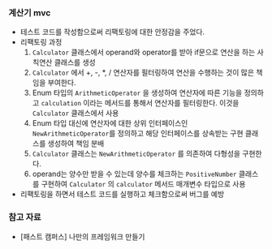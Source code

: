 ### 계산기 mvc

- 테스트 코드를 작성함으로써 리팩토링에 대한 안정감을 주었다.
- 리팩토링 과정
    1. `Calculator` 클래스에서 operand와 operator를 받아 if문으로 연산을 하는 사칙연산 클래스를 생성
    2. `Calculator` 에서 +, -, *, / 연산자를 필터링하여 연산을 수행하는 것이 많은 책임을 부여한다.
    3. Enum 타입의 `ArithmeticOperator` 을 생성하여 연산자에 따른 기능을 정의하고 `calculation` 이라는 메서드를 통해서 연산자를 필터링한다. 이것을 `Calculator` 클래스에서 사용
    4. Enum 타입 대신에 연산자에 대한 상위 인터페이스인 `NewArithmeticOperator`를 정의하고 해당 인터페이스를 상속받는 구현 클래스를 생성하여 책임 분배
    5. `Calculator` 클래스는 `NewArithmeticOperator` 를 의존하여 다형성을 구현한다.
    6. operand는 양수만 받을 수 있는데 양수를 체크하는 `PositiveNumber`  클래스를 구현하여 `Calculator` 의 `calculator` 메서드 매개변수 타입으로 사용
- 리팩토링을 하면서 테스트 코드를 실행하고 체크함으로써 버그를 예방

### 참고 자료

- [패스트 캠퍼스] 나만의 프레임워크 만들기
